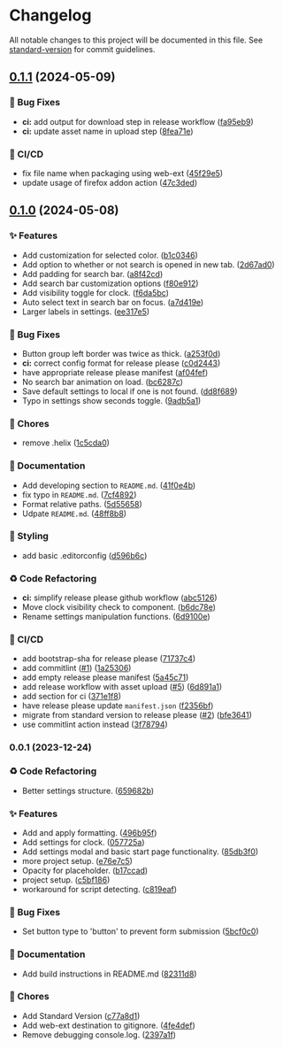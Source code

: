 # Changelog

All notable changes to this project will be documented in this file. See [standard-version](https://github.com/conventional-changelog/standard-version) for commit guidelines.

## [0.1.1](https://github.com/ixora-0/katei/compare/katei-v0.1.0...katei-v0.1.1) (2024-05-09)


### 🐛 Bug Fixes

* **ci:** add output for download step in release workflow ([fa95eb9](https://github.com/ixora-0/katei/commit/fa95eb962a9add249496d034b3a4d40e6e17863e))
* **ci:** update asset name in upload step ([8fea71e](https://github.com/ixora-0/katei/commit/8fea71e96ba0ed667b3101f81c2d0eabe879fbc0))


### 🔧 CI/CD

* fix file name when packaging using web-ext ([45f29e5](https://github.com/ixora-0/katei/commit/45f29e527ecafc659e1d98dd8b2bc0517f535839))
* update usage of firefox addon action ([47c3ded](https://github.com/ixora-0/katei/commit/47c3dedce28ac68b63498fbbd0f695077ad78555))

## [0.1.0](https://github.com/ixora-0/katei/compare/katei-v0.0.1...katei-v0.1.0) (2024-05-08)


### ✨ Features

* Add customization for selected color. ([b1c0346](https://github.com/ixora-0/katei/commit/b1c0346e3fa39c2ed9de4e7ebdbc838137687d15))
* Add option to whether or not search is opened in new tab. ([2d67ad0](https://github.com/ixora-0/katei/commit/2d67ad00a850f26c8ee3ee30140dd7615a1da722))
* Add padding for search bar. ([a8f42cd](https://github.com/ixora-0/katei/commit/a8f42cdf2ea2488e5e746c204345d0610c398204))
* Add search bar customization options ([f80e912](https://github.com/ixora-0/katei/commit/f80e912abdce2e5ab88dfa02bebd78e3350ee0e9))
* Add visibility toggle for clock. ([f6da5bc](https://github.com/ixora-0/katei/commit/f6da5bce8e8f7c72917c8dd201f0698c3de4243a))
* Auto select text in search bar on focus. ([a7d419e](https://github.com/ixora-0/katei/commit/a7d419e04d90292f34e61f8b9b6f1163fa8768f6))
* Larger labels in settings. ([ee317e5](https://github.com/ixora-0/katei/commit/ee317e54c23696f9dfb0e78fdbedac07b31d4473))


### 🐛 Bug Fixes

* Button group left border was twice as thick. ([a253f0d](https://github.com/ixora-0/katei/commit/a253f0d813bdfb1f22bda90c13aae2c42574a28e))
* **ci:** correct config format for release please ([c0d2443](https://github.com/ixora-0/katei/commit/c0d24431dbd5126c4f1937daf530e8cfc5db4f92))
* have appropriate release please manifest ([af04fef](https://github.com/ixora-0/katei/commit/af04fef049ff9c1c0e2cab51ae324ea37b12dae7))
* No search bar animation on load. ([bc6287c](https://github.com/ixora-0/katei/commit/bc6287cdbdd881b4ea03227136392ca3030d6953))
* Save default settings to local if one is not found. ([dd8f689](https://github.com/ixora-0/katei/commit/dd8f6898bb04c99b192233a6dd291594994cd4ab))
* Typo in settings show seconds toggle. ([9adb5a1](https://github.com/ixora-0/katei/commit/9adb5a10d8e4ca7652f7acb026bd221c2b66ded6))


### 🚚 Chores

* remove .helix ([1c5cda0](https://github.com/ixora-0/katei/commit/1c5cda0fbbf0369f787d9f686b33e3a6d7a7f1f6))


### 📝 Documentation

* Add developing section to `README.md`. ([41f0e4b](https://github.com/ixora-0/katei/commit/41f0e4b124d7dec3f0a3cfb647a0022874ec9a5a))
* fix typo in `README.md`. ([7cf4892](https://github.com/ixora-0/katei/commit/7cf489236d4c1a419e7812918875a788f7f9d499))
* Format relative paths. ([5d55658](https://github.com/ixora-0/katei/commit/5d556587ac3599969b317864117985bb95b43138))
* Udpate `README.md`. ([48ff8b8](https://github.com/ixora-0/katei/commit/48ff8b89f1f033bedc8eaed4e155afd6d84f095f))


### 💄 Styling

* add basic .editorconfig ([d596b6c](https://github.com/ixora-0/katei/commit/d596b6caaf8f788f30d2c53e3c36ba5a58cc2604))


### ♻️ Code Refactoring

* **ci:** simplify release please github workflow ([abc5126](https://github.com/ixora-0/katei/commit/abc5126222add9f39d9f89cd317ab946ae663211))
* Move clock visibility check to component. ([b6dc78e](https://github.com/ixora-0/katei/commit/b6dc78e66cbc73fbc948fc4ac42e0d7fb8458586))
* Rename settings manipulation functions. ([6d9100e](https://github.com/ixora-0/katei/commit/6d9100e38939bf70a20177e7fad9f57fa2f27d27))


### 🔧 CI/CD

* add bootstrap-sha for release please ([71737c4](https://github.com/ixora-0/katei/commit/71737c4e30e089771e869cf6dd190366f569807c))
* add commitlint ([#1](https://github.com/ixora-0/katei/issues/1)) ([1a25306](https://github.com/ixora-0/katei/commit/1a25306228f6ed2ba7e34175639b0230c09ca3c7))
* add empty release please manifest ([5a45c71](https://github.com/ixora-0/katei/commit/5a45c71dce1937a4354e22668f395eeeb55e64f1))
* add release workflow with asset upload ([#5](https://github.com/ixora-0/katei/issues/5)) ([6d891a1](https://github.com/ixora-0/katei/commit/6d891a1c41b4cba25c9c0c247a5892d2ffe1a208))
* add section for ci ([371e1f8](https://github.com/ixora-0/katei/commit/371e1f85726d2315ec84c3376968e0ffef6b666d))
* have release please update `manifest.json` ([f2356bf](https://github.com/ixora-0/katei/commit/f2356bfcbf3352bc8bed55a83b3a2b20b1e03c4a))
* migrate from standard version to release please ([#2](https://github.com/ixora-0/katei/issues/2)) ([bfe3641](https://github.com/ixora-0/katei/commit/bfe3641911aa68d891c0f679c806454eb6a2fb91))
* use commitlint action instead ([3f78794](https://github.com/ixora-0/katei/commit/3f7879457bcb7d74c4ddf4520b680870d2b04c74))

### 0.0.1 (2023-12-24)


### ♻️ Code Refactoring

* Better settings structure. ([659682b](https://github.com/ixora-0/katei/commit/659682bc70f3b0f75db468cb13bb00befdc5edfe))


### ✨ Features

* Add and apply formatting. ([496b95f](https://github.com/ixora-0/katei/commit/496b95fd3fa8d5efdadf8fef5bdff27e9f128fed))
* Add settings for clock. ([057725a](https://github.com/ixora-0/katei/commit/057725a174eb61c1a6b9274cbdbfb309513d471a))
* Add settings modal and basic start page functionality. ([85db3f0](https://github.com/ixora-0/katei/commit/85db3f0a37cad00135d9aae18fff11384bdf9e1e))
* more project setup. ([e76e7c5](https://github.com/ixora-0/katei/commit/e76e7c5b25d0b2105e9b7f629fe33f3721fe60a3))
* Opacity for placeholder. ([b17ccad](https://github.com/ixora-0/katei/commit/b17ccad707d904f2140819071ac364718c87868c))
* project setup. ([c5bf186](https://github.com/ixora-0/katei/commit/c5bf186cdc7878210e139db82d5db23e84a46f0a))
* workaround for script detecting. ([c819eaf](https://github.com/ixora-0/katei/commit/c819eaf831ca43e890ff94f80f8282f0873d3959))


### 🐛 Bug Fixes

* Set button type to 'button' to prevent form submission ([5bcf0c0](https://github.com/ixora-0/katei/commit/5bcf0c0514c45ca8c375630e7c76ddf14a67b652))


### 📝 Documentation

* Add build instructions in README.md ([82311d8](https://github.com/ixora-0/katei/commit/82311d808e8ef3b0f96953a793a17fc0f15238b3))


### 🚚 Chores

* Add Standard Version ([c77a8d1](https://github.com/ixora-0/katei/commit/c77a8d134769b61a82dcb5b8a691524c0eb95985))
* Add web-ext destination to gitignore. ([4fe4def](https://github.com/ixora-0/katei/commit/4fe4def7e676a0cc875f976e6a7f3c62e53d2877))
* Remove debugging console.log. ([2397a1f](https://github.com/ixora-0/katei/commit/2397a1fea831c7d3d28fbee72c59f898ccb32928))
